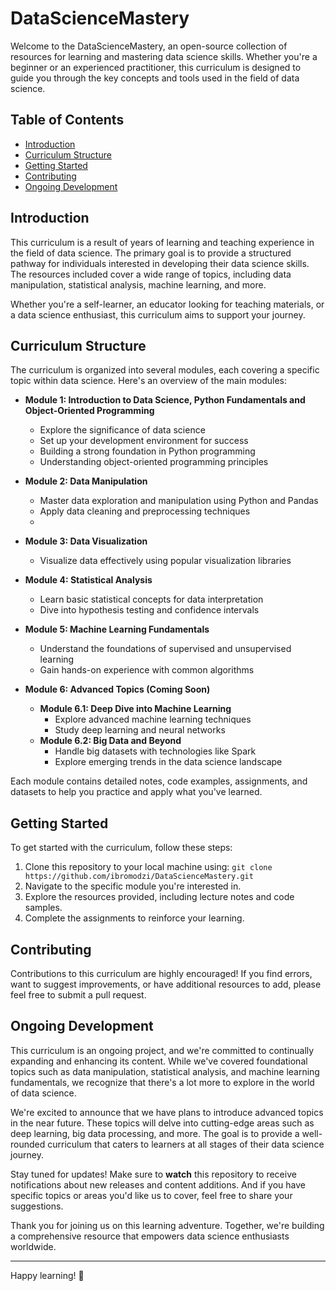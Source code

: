 # DataScienceMastery

Welcome to the DataScienceMastery, an open-source collection of resources for learning and mastering data science skills. Whether you're a beginner or an experienced practitioner, this curriculum is designed to guide you through the key concepts and tools used in the field of data science.

## Table of Contents

- [Introduction](#introduction)
- [Curriculum Structure](#curriculum-structure)
- [Getting Started](#getting-started)
- [Contributing](#contributing)
- [Ongoing Development](#ongoing-development)

## Introduction

This curriculum is a result of years of learning and teaching experience in the field of data science. The primary goal is to provide a structured pathway for individuals interested in developing their data science skills. The resources included cover a wide range of topics, including data manipulation, statistical analysis, machine learning, and more.

Whether you're a self-learner, an educator looking for teaching materials, or a data science enthusiast, this curriculum aims to support your journey.

## Curriculum Structure

The curriculum is organized into several modules, each covering a specific topic within data science. Here's an overview of the main modules:

- **Module 1: Introduction to Data Science, Python Fundamentals and Object-Oriented Programming**
  - Explore the significance of data science
  - Set up your development environment for success
  - Building a strong foundation in Python programming
  - Understanding object-oriented programming principles
  
- **Module 2: Data Manipulation**
  - Master data exploration and manipulation using Python and Pandas
  - Apply data cleaning and preprocessing techniques
  - 
- **Module 3: Data Visualization**
  - Visualize data effectively using popular visualization libraries

- **Module 4: Statistical Analysis**
  - Learn basic statistical concepts for data interpretation
  - Dive into hypothesis testing and confidence intervals

- **Module 5: Machine Learning Fundamentals**
  - Understand the foundations of supervised and unsupervised learning
  - Gain hands-on experience with common algorithms

- **Module 6: Advanced Topics (Coming Soon)**
  - **Module 6.1: Deep Dive into Machine Learning**
    - Explore advanced machine learning techniques
    - Study deep learning and neural networks
  - **Module 6.2: Big Data and Beyond**
    - Handle big datasets with technologies like Spark
    - Explore emerging trends in the data science landscape

Each module contains detailed notes, code examples, assignments, and datasets to help you practice and apply what you've learned.

## Getting Started

To get started with the curriculum, follow these steps:

1. Clone this repository to your local machine using: `git clone https://github.com/ibromodzi/DataScienceMastery.git`
2. Navigate to the specific module you're interested in.
3. Explore the resources provided, including lecture notes and code samples.
4. Complete the assignments to reinforce your learning.

## Contributing

Contributions to this curriculum are highly encouraged! If you find errors, want to suggest improvements, or have additional resources to add, please feel free to submit a pull request. 

## Ongoing Development

This curriculum is an ongoing project, and we're committed to continually expanding and enhancing its content. While we've covered foundational topics such as data manipulation, statistical analysis, and machine learning fundamentals, we recognize that there's a lot more to explore in the world of data science.

We're excited to announce that we have plans to introduce advanced topics in the near future. These topics will delve into cutting-edge areas such as deep learning, big data processing, and more. The goal is to provide a well-rounded curriculum that caters to learners at all stages of their data science journey.

Stay tuned for updates! Make sure to **watch** this repository to receive notifications about new releases and content additions. And if you have specific topics or areas you'd like us to cover, feel free to share your suggestions.

Thank you for joining us on this learning adventure. Together, we're building a comprehensive resource that empowers data science enthusiasts worldwide.


---

Happy learning! 🚀

